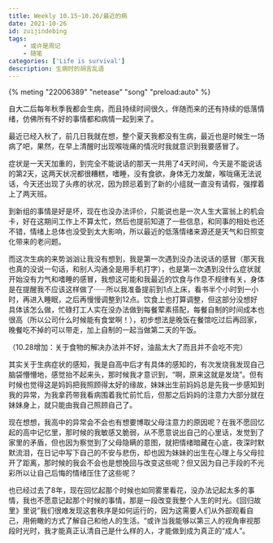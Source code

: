 ```yaml
---
title: Weekly 10.15~10.26/最近的病
date: 2021-10-26
id: zuijindebing
tags:
    - 或许是周记
    - 随笔
categories: ['Life is survival']
description: 生病时的胡言乱语
---
```


{% meting "22006389" "netease" "song"  "preload:auto" %}

自大二后每年秋季我都会生病，而且持续时间很久，伴随而来的还有持续的低落情绪，仿佛所有不好的事情都和病情一起到来了。

最近已经入秋了，前几日我就在想，整个夏天我都没有生病，最近也是时候生一场病了吧，果然，在早上清醒时出现喉咙痛的情况时我就意识到我要感冒了。

症状是一天天加重的，到完全不能说话的那天一共用了4天时间，今天是不能说话的第2天，这两天状况都很糟糕，嗜睡，没有食欲，身体无力发酸，喉咙痛无法说话，今天还出现了头疼的状况，因为顾忌着到了新的小组就一直没有请假，强撑着上了两天班。

到新组的事情是好是坏，现在也没办法评价，只能说也是一次人生大富翁上的机会卡，好在这期间工作上不算太忙，然后也提前知道了一些信息，和同事的相处也还不错，情绪上总体也没受到太大影响，所以最近的低落情绪来源还是天气和日照变化带来的老问题。

而这次生病的来势汹汹让我没有想到，我是第一次遇到没办法说话的感冒（那天我也真的没说一句话，和别人沟通全是用手机打字），也是第一次遇到没什么症状就开始没有力气和嗜睡的感冒，我想这可能和我最近的饮食与作息不规律有关，身体是在提醒我不应该这样做了······所以我准备提前到1点上床，看书半个小时到一小时，再进入睡眠，之后再慢慢调整到12点。饮食上也打算调整，但这部分没想好具体该怎么做，忙碌打工人实在没办法做到每餐荤素搭配，每餐自制的时间成本也很高（所以公司什么时候能有食堂啊！），初步想法是晚饭在餐馆吃过后再回家，晚餐吃不掉的可以带走，加上自制的一起当做第二天的午饭。

（10.28增加：关于食物的解决办法并不好，油盐太大了而且并不会吃不完）

其实关于生病症状的感知，我是自高中后才有具体的感知的，有次发烧我发现自己脑袋懵懵地，感觉抬不起来头，那时候我才意识到，“啊，原来这就是发烧”。但有时候也觉得这是妈妈把我照顾得太好的缘故，妹妹出生前妈妈总是先我一步感知到我的异常，为我拿药带我看病围着我忙前忙后，但那之后妈妈的注意力大部分就在妹妹身上，就只能由我自己照顾自己了。

现在想想，我高中的异常会不会也有想要博取父母注意力的原因呢？在我不愿回忆起的高中记忆里，那时候的我敏感又脆弱，从不愿意说出自己的心里话，发觉到了家里的矛盾，但也因为察觉到了父母隐瞒的意图，就把情绪暗藏在心底，夜深时默默流泪，在日记中写下自己的不安与悲伤，却也因为妹妹的出生在心理上与父母拉开了距离，那时候的我会不会也是想挽回与改变这些呢？但又因为自己手段的不光彩所以让自己后悔的情绪压住了这些呢？

也已经过去了8年，现在回忆起那个时候也如同雾里看花，没办法记起太多的事情，我也不愿意记起那个时候的事情，那是一段改变我整个人生的时光。《回归故里》里说”我们很难发现这套秩序是如何运行的，因为这需要人们从外部观看自己，用俯瞰的方式了解自己和他人的生活。“或许当我能够以第三人的视角审视那段时光时，我才能真正认清自己是什么样的人，才能做到成为真正的“成人”。